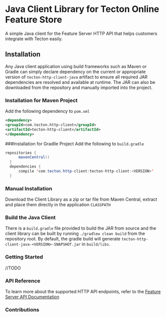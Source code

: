 # Java Client Library for Tecton Online Feature Store

A simple Java client for the Feature Server HTTP API that helps customers integrate with Tecton easily.

## Installation

Any Java client application using build frameworks such as Maven or Gradle can simply declare dependency on the current or appropriate version of `tecton-http-client-java` artifact to ensure all required JAR dependencies are resolved and available at runtime. The JAR can also be downloaded from the repository and manually imported into the project.

### Installation for Maven Project

Add the following dependency to `pom.xml`

```xml
<dependency>
<groupId>com.tecton.http-client</groupId>
<artifactId>tecton-http-client</artifactId>
</dependency>
```

###Installation for Gradlle Project
Add the following to `build.gradle`

```java
repositories {
      mavenCentral()
  }
  dependencies {
      compile 'com.tecton.http-client:tecton-http-client:<VERSION>'
  }
```

### Manual Installation

Download the Client Library as a zip or tar file from Maven Central, extract and place them directly in the application `CLASSPATH`

### Build the Java Client

There is a `build.gradle` file provided to build the JAR from source and the client library can be built by running `./gradlew clean build` from the repository root. By default, the gradle build will generate `tecton-http-client-java-<VERSION>-SNAPSHOT.jar` in `build/libs`.

### Getting Started
//TODO

### API Reference
To learn more about the supported HTTP API endpoints, refer to the [Feature Server API Documentation](https://docs.tecton.ai/rest-swagger/docs.html)

### Contributions
